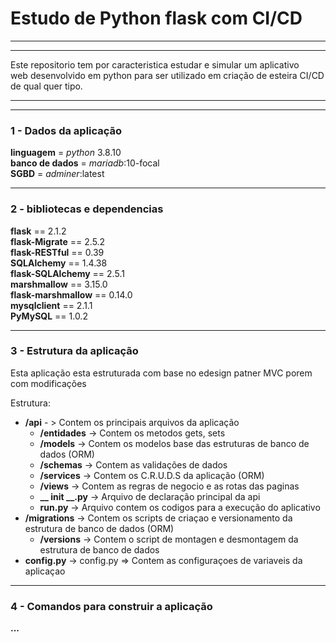 # Estudo de Python flask com CI/CD

---

---

<p>Este repositorio tem por caracteristica estudar e simular um aplicativo<br>
web desenvolvido em python para ser utilizado em criação de esteira CI/CD de qual quer tipo.</p>

---

---

### 1 - Dados da aplicação<br>
**linguagem** = _python_ 3.8.10<br>
**banco de dados** = _mariadb_:10-focal<br>
**SGBD** = _adminer_:latest<br>

---

### 2 - bibliotecas e dependencias<br>  
**flask** == 2.1.2<br>
**flask-Migrate** == 2.5.2<br>
**flask-RESTful** == 0.39<br>
**SQLAlchemy** == 1.4.38<br>
**flask-SQLAlchemy** == 2.5.1<br>
**marshmallow** == 3.15.0<br>
**flask-marshmallow** == 0.14.0<br>
**mysqlclient** == 2.1.1<br>
**PyMySQL** == 1.0.2<br>

---

### 3 - Estrutura da aplicação<br>
Esta aplicação esta estruturada com base no edesign patner MVC porem com modificações <br>

Estrutura:
- **/api** - > Contem os principais arquivos da aplicação 
    - **/entidades** -> Contem os metodos gets, sets 
    -  **/models** -> Contem os modelos base das estruturas de banco de dados (ORM)
    -  **/schemas** -> Contem as validações de dados 
    - **/services** -> Contem os C.R.U.D.S da aplicação (ORM)
    - **/views** -> Contem as regras de negocio e as rotas das paginas
    - **__ init __.py** -> Arquivo de declaração principal da api
    - **run.py** -> Arquivo contem os codigos para a execução do aplicativo
- **/migrations** -> Contem os scripts de criaçao e versionamento da estrutura de banco de dados (ORM)
    - **/versions** -> Contem o script de montagen e desmontagem da estrutura de banco de dados
- **config.py** -> config.py => Contem as configuraçoes de variaveis da aplicaçao

---
### 4 - Comandos para construir a aplicação
 **...**


